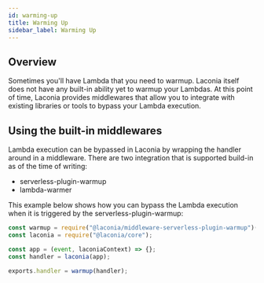 ```yaml
---
id: warming-up
title: Warming Up
sidebar_label: Warming Up
---
```


## Overview

Sometimes you'll have Lambda that you need to warmup. Laconia itself does not
have any built-in ability yet to warmup your Lambdas. At this point of time,
Laconia provides middlewares that allow you to integrate with existing libraries
or tools to bypass your Lambda execution.

## Using the built-in middlewares

Lambda execution can be bypassed in Laconia by wrapping the handler around in a
middleware. There are two integration that is supported build-in as of the time
of writing:

- serverless-plugin-warmup
- lambda-warmer

This example below shows how you can bypass the Lambda execution when it is
triggered by the serverless-plugin-warmup:

```js
const warmup = require("@laconia/middleware-serverless-plugin-warmup")();
const laconia = require("@laconia/core");

const app = (event, laconiaContext) => {};
const handler = laconia(app);

exports.handler = warmup(handler);
```

